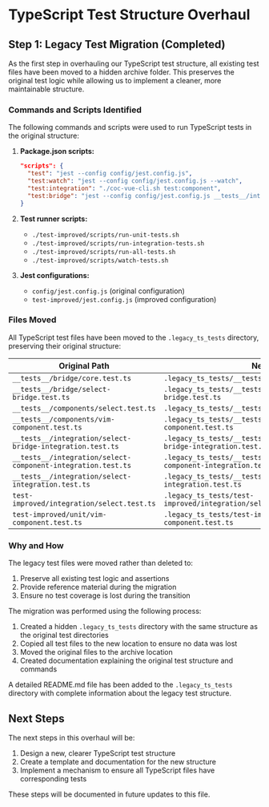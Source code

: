 # TypeScript Test Structure Overhaul

## Step 1: Legacy Test Migration (Completed)

As the first step in overhauling our TypeScript test structure, all existing test files have been moved to a hidden archive folder. This preserves the original test logic while allowing us to implement a cleaner, more maintainable structure.

### Commands and Scripts Identified

The following commands and scripts were used to run TypeScript tests in the original structure:

1. **Package.json scripts:**
   ```json
   "scripts": {
     "test": "jest --config config/jest.config.js",
     "test:watch": "jest --config config/jest.config.js --watch",
     "test:integration": "./coc-vue-cli.sh test:component",
     "test:bridge": "jest --config config/jest.config.js __tests__/integration/select-bridge-integration.test.ts"
   }
   ```

2. **Test runner scripts:**
   - `./test-improved/scripts/run-unit-tests.sh`
   - `./test-improved/scripts/run-integration-tests.sh`
   - `./test-improved/scripts/run-all-tests.sh`
   - `./test-improved/scripts/watch-tests.sh`

3. **Jest configurations:**
   - `config/jest.config.js` (original configuration)
   - `test-improved/jest.config.js` (improved configuration)

### Files Moved

All TypeScript test files have been moved to the `.legacy_ts_tests` directory, preserving their original structure:

| Original Path | New Path |
|---------------|----------|
| `__tests__/bridge/core.test.ts` | `.legacy_ts_tests/__tests__/bridge/core.test.ts` |
| `__tests__/bridge/select-bridge.test.ts` | `.legacy_ts_tests/__tests__/bridge/select-bridge.test.ts` |
| `__tests__/components/select.test.ts` | `.legacy_ts_tests/__tests__/components/select.test.ts` |
| `__tests__/components/vim-component.test.ts` | `.legacy_ts_tests/__tests__/components/vim-component.test.ts` |
| `__tests__/integration/select-bridge-integration.test.ts` | `.legacy_ts_tests/__tests__/integration/select-bridge-integration.test.ts` |
| `__tests__/integration/select-component-integration.test.ts` | `.legacy_ts_tests/__tests__/integration/select-component-integration.test.ts` |
| `__tests__/integration/select-integration.test.ts` | `.legacy_ts_tests/__tests__/integration/select-integration.test.ts` |
| `test-improved/integration/select.test.ts` | `.legacy_ts_tests/test-improved/integration/select.test.ts` |
| `test-improved/unit/vim-component.test.ts` | `.legacy_ts_tests/test-improved/unit/vim-component.test.ts` |

### Why and How

The legacy test files were moved rather than deleted to:
1. Preserve all existing test logic and assertions
2. Provide reference material during the migration
3. Ensure no test coverage is lost during the transition

The migration was performed using the following process:
1. Created a hidden `.legacy_ts_tests` directory with the same structure as the original test directories
2. Copied all test files to the new location to ensure no data was lost
3. Moved the original files to the archive location
4. Created documentation explaining the original test structure and commands

A detailed README.md file has been added to the `.legacy_ts_tests` directory with complete information about the legacy test structure.

## Next Steps

The next steps in this overhaul will be:

1. Design a new, clearer TypeScript test structure
2. Create a template and documentation for the new structure
3. Implement a mechanism to ensure all TypeScript files have corresponding tests

These steps will be documented in future updates to this file.
